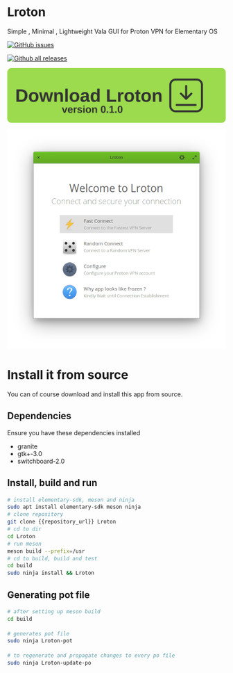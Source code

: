 # Lroton 

Simple , Minimal , Lightweight Vala GUI for Proton VPN for Elementary OS

[![GitHub issues](https://img.shields.io/github/issues/Naereen/StrapDown.js.svg)](https://github.com/RajSolai/lroton/issues)

[![Github all releases](https://img.shields.io/github/downloads/Naereen/StrapDown.js/total.svg)](https://GitHub.com/RajSolai/lroton/releases/)

<a id="raw-url" href="https://github.com/RajSolai/lroton/releases/download/0.1.0/com.github.rajsolai.lroton_0.1ubuntu1_amd64.deb">
<img src="./res/lrotondownload.svg">
</img>
</a>


![Main Screen on Lroton](./data/screenshots/mainscreen.png "Main Screen of Lroton")

<!-- ## Get it from the elementary OS AppCenter!

[![Get it on AppCenter](https://appcenter.elementary.io/badge.svg)](https://appcenter.elementary.io/Lroton)

This app is available on the elementary OS AppCenter. -->

# Install it from source

You can of course download and install this app from source.

## Dependencies

Ensure you have these dependencies installed

* granite
* gtk+-3.0
* switchboard-2.0

## Install, build and run

```bash
# install elementary-sdk, meson and ninja 
sudo apt install elementary-sdk meson ninja
# clone repository
git clone {{repository_url}} Lroton
# cd to dir
cd Lroton
# run meson
meson build --prefix=/usr
# cd to build, build and test
cd build
sudo ninja install && Lroton
```

## Generating pot file

```bash
# after setting up meson build
cd build

# generates pot file
sudo ninja Lroton-pot

# to regenerate and propagate changes to every po file
sudo ninja Lroton-update-po
```
